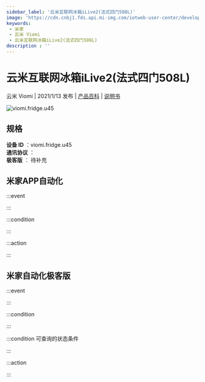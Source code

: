 ```yaml
---
sidebar_label: '云米互联网冰箱iLive2(法式四门508L)'
image: 'https://cdn.cnbj1.fds.api.mi-img.com/iotweb-user-center/developer_1679048995148cFqtWhLd.png?GalaxyAccessKeyId=AKVGLQWBOVIRQ3XLEW&Expires=9223372036854775807&Signature=aCI5/7nEwxbe+ABjW31g13yh7nk='
keywords: 
 - 米家
 - 云米 Viomi
 - 云米互联网冰箱iLive2(法式四门508L)
description : ''
---
```

# 云米互联网冰箱iLive2(法式四门508L)

云米 Viomi | 2021/1/13 发布 | [产品百科](https://home.mi.com/webapp/content/baike/product/index.html?model=viomi.fridge.u45/) | [说明书](https://home.mi.com/views/introduction.html?model=viomi.fridge.u45&region=cn)

![viomi.fridge.u45](https://cdn.cnbj1.fds.api.mi-img.com/iotweb-user-center/developer_1679048995148cFqtWhLd.png?GalaxyAccessKeyId=AKVGLQWBOVIRQ3XLEW&Expires=9223372036854775807&Signature=aCI5/7nEwxbe+ABjW31g13yh7nk=)

## 规格  
> 
**设备 ID** ：viomi.fridge.u45  
**通讯协议** ：  
**极客版**  ： 待补充 


## 米家APP自动化  

:::event  

:::

:::condition  

:::

:::action   

:::

## 米家自动化极客版  

:::event  

:::

:::condition  

:::

:::condition 可查询的状态条件  

:::

:::action  

:::

        

